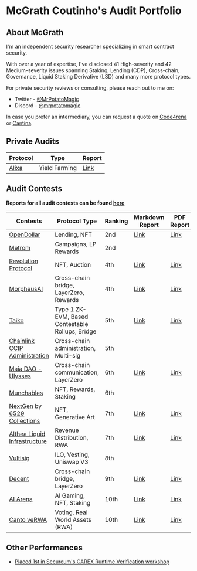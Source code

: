 # McGrath Coutinho's Audit Portfolio

## About McGrath

I'm an independent security researcher specializing in smart contract security.

With over a year of expertise, I've disclosed 41 High-severity and 42 Medium-severity issues spanning Staking, Lending (CDP), Cross-chain, Governance, Liquid Staking Derivative (LSD) and many more protocol types.

For private security reviews or consulting, please reach out to me on:
 - Twitter - [@MrPotatoMagic](https://twitter.com/MrPotatoMagic)
 - Discord - [@mrpotatomagic](https://discord.com/users/763818501004722187)

In case you prefer an intermediary, you can request a quote on [Code4rena](https://code4rena.com/@MrPotatoMagic) or [Cantina](https://cantina.xyz/u/MrPotatoMagic).

## Private Audits

| Protocol | Type          | Report |
|----------|---------------|--------|
| [Alixa](https://alixa.io/)    | Yield Farming |  [Link](./solo/Alixa%20Protocol%20Security%20Report.pdf)   |

## Audit Contests

**Reports for all audit contests can be found [here](./audit-contests.md)**

| Contests                                                                                                                                                                     | Protocol Type                                    | Ranking | Markdown Report                           | PDF Report                                 |
|------------------------------------------------------------------------------------------------------------------------------------------------------------------------------|--------------------------------------------------|---------|-------------------------------------------|--------------------------------------------|
| [OpenDollar](https://code4rena.com/contests/2023-10-open-dollar#top)                                                                                                         | Lending, NFT                                     | 2nd     | [Link](./code4rena/2023-10-opendollar.md) | [Link](./code4rena/2023-10-opendollar.pdf) |
| [Metrom](https://app.hats.finance/audit-competitions/metrom-0xfdfc6d4ac5807d7460da20a3a1c0c84ef2b9c5a2/leaderboard)                                                          | Campaigns, LP Rewards                            | 2nd     |                                           |                                            |
| [Revolution Protocol](https://code4rena.com/audits/2023-12-revolution-protocol#top)                                                                                          | NFT, Auction                                     | 4th     | [Link](./code4rena/2023-12-revolution.md) | [Link](./code4rena/2023-12-revolution.pdf) |
| [MorpheusAI](https://www.codehawks.com/contests/clrzgrole0007xtsq0gfdw8if)                                                                                                   | Cross-chain bridge, LayerZero, Rewards           | 4th     | [Link](./codehawks/2024-01-morpheusai.md) | [Link](./codehawks/2024-01-morpheusai.pdf) |
| [Taiko](https://code4rena.com/audits/2024-03-taiko#top)                                                                                                                      | Type 1 ZK-EVM, Based Contestable Rollups, Bridge | 5th     | [Link](./code4rena/2024-03-taiko.md)      | [Link](./code4rena/2024-03-taiko.pdf)      |
| [Chainlink CCIP Administration](https://code4rena.com/contests/2023-07-chainlink-cross-chain-contract-administration-multi-signature-contract-timelock-and-call-proxies#top) | Cross-chain administration, Multi-sig            | 5th     |                                           |                                            |
| [Maia DAO - Ulysses](https://code4rena.com/contests/2023-09-maia-dao-ulysses#top)                                                                                            | Cross-chain communication, LayerZero             | 6th     | [Link](./code4rena/2023-09-maia.md)       | [Link](./code4rena/2023-09-maia.pdf)       |
| [Munchables](https://code4rena.com/audits/2024-05-munchables#top)                                                                                                            | NFT, Rewards, Staking                            | 6th     |                                           |                                            |
| [NextGen](https://code4rena.com/audits/2023-10-nextgen#top) by [6529 Collections](https://twitter.com/6529Collections)                                                       | NFT, Generative Art                              | 7th     | [Link](./code4rena/2023-10-nextgen.md)    | [Link](./code4rena/2023-10-nextgen.pdf)    |
| [Althea Liquid Infrastructure](https://code4rena.com/audits/2024-02-althea-liquid-infrastructure#top)                                                                        | Revenue Distribution, RWA                        | 7th     | [Link](./code4rena/2024-02-althea.md)     | [Link](./code4rena/2024-02-althea.pdf)     |
| [Vultisig](https://code4rena.com/audits/2024-06-vultisig#top)                                                                                                                | ILO, Vesting, Uniswap V3                         | 8th     |                                           |                                            |
| [Decent](https://code4rena.com/audits/2024-01-decent#top)                                                                                                                    | Cross-chain bridge, LayerZero                    | 9th     | [Link](./code4rena/2024-01-decent.md)     | [Link](./code4rena/2024-01-decent.pdf)     |
| [AI Arena](https://code4rena.com/audits/2024-02-ai-arena#top)                                                                                                                | AI Gaming, NFT, Staking                          | 10th    | [Link](./code4rena/2024-02-aiarena.md)    | [Link](./code4rena/2024-02-aiarena.pdf)    |
| [Canto veRWA](https://code4rena.com/contests/2023-08-verwa#top)                                                                                                              | Voting, Real World Assets (RWA)                  | 10th    | [Link](./code4rena/2023-08-verwa.md)      | [Link](./code4rena/2023-08-verwa.pdf)      |

## Other Performances

 - [Placed 1st in Secureum's CAREX Runtime Verification workshop](https://x.com/MrPotatoMagic/status/1779934145554399516)